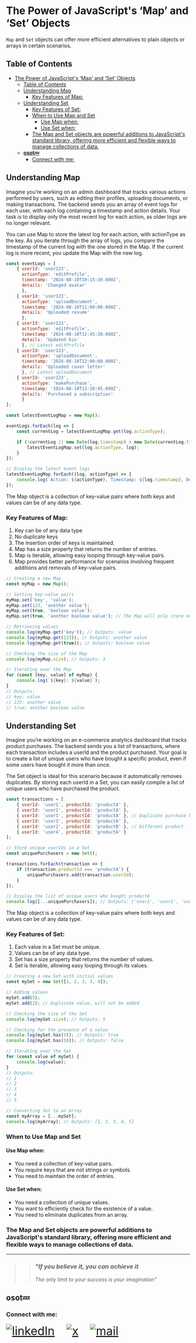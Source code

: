 # The Power of JavaScript's ‘Map’ and ‘Set’ Objects

`Map` and `Set` objects can offer more efficient alternatives to plain objects or arrays in certain scenarios.

## Table of Contents
- [The Power of JavaScript's ‘Map’ and ‘Set’ Objects](#the-power-of-javascripts-map-and-set-objects)
  - [Table of Contents](#table-of-contents)
  - [Understanding Map](#understanding-map)
    - [Key Features of Map:](#key-features-of-map)
  - [Understanding Set](#understanding-set)
    - [Key Features of Set:](#key-features-of-set)
    - [When to Use Map and Set](#when-to-use-map-and-set)
      - [Use Map when:](#use-map-when)
      - [Use Set when:](#use-set-when)
    - [The Map and Set objects are powerful additions to JavaScript's standard library, offering more efficient and flexible ways to manage collections of data.](#the-map-and-set-objects-are-powerful-additions-to-javascripts-standard-library-offering-more-efficient-and-flexible-ways-to-manage-collections-of-data)
  - [**osot💤**](#osot)
    - [Connect with me:](#connect-with-me)


## Understanding Map

Imagine you’re working on an admin dashboard that tracks various actions performed by users, such as editing their profiles, uploading documents, or making transactions. The backend sends you an array of event logs for each user, with each log containing a timestamp and action details. Your task is to display only the most recent log for each action, as older logs are no longer relevant.

You can use Map to store the latest log for each action, with actionType as the key. As you iterate through the array of logs, you compare the timestamp of the current log with the one stored in the Map. If the current log is more recent, you update the Map with the new log.



```javascript
const eventLogs = [
    { userId: 'user123', 
      actionType: 'editProfile', 
      timestamp: '2024-08-10T10:15:30.000Z', 
      details: 'Changed avatar' 
      },
    { userId: 'user123', 
      actionType: 'uploadDocument', 
      timestamp: '2024-08-10T11:00:00.000Z', 
      details: 'Uploaded resume' 
      },
    { userId: 'user123', 
      actionType: 'editProfile', 
      timestamp: '2024-08-10T12:45:30.000Z', 
      details: 'Updated bio' 
      }, // Latest editProfile
    { userId: 'user123', 
      actionType: 'uploadDocument', 
      timestamp: '2024-08-10T12:00:00.000Z', 
      details: 'Uploaded cover letter' 
      }, // Latest uploadDocument
    { userId: 'user123', 
      actionType: 'makePurchase', 
      timestamp: '2024-08-10T13:30:45.000Z', 
      details: 'Purchased a subscription' 
      }
];

const latestEventLogMap = new Map();

eventLogs.forEach(log => {
    const currentLog = latestEventLogMap.get(log.actionType);

    if (!currentLog || new Date(log.timestamp) > new Date(currentLog.timestamp)) {
        latestEventLogMap.set(log.actionType, log);
    }
});

// Display the latest event logs
latestEventLogMap.forEach((log, actionType) => {
    console.log(`Action: ${actionType}, Timestamp: ${log.timestamp}, Details: ${log.details}`);
});
```

The Map object is a collection of key-value pairs where both keys and values can be of any data type. 

### Key Features of Map:
1. Key can be of any data type
2. No duplicate keys
3. The insertion order of keys is maintained.
4. Map has a size property that returns the number of entries.
5. Map is iterable, allowing easy looping through key-value pairs.
6. Map provides better performance for scenarios involving frequent additions and removals of key-value pairs.



```javascript
// Creating a new Map
const myMap = new Map();

// Setting key-value pairs
myMap.set('key', 'value');
myMap.set(123, 'another value');
myMap.set(true, 'boolean value');
myMap.set(true, 'another boolean value'); // The Map will only store one entry with the key true. The last entry,

// Retrieving values
console.log(myMap.get('key')); // Outputs: value
console.log(myMap.get(123)); // Outputs: another value
console.log(myMap.get(true)); // Outputs: boolean value

// Checking the size of the Map
console.log(myMap.size); // Outputs: 3

// Iterating over the Map
for (const [key, value] of myMap) {
    console.log(`${key}: ${value}`);
}
// Outputs:
// key: value
// 123: another value
// true: another boolean value
```


## Understanding Set

Imagine you’re working on an e-commerce analytics dashboard that tracks product purchases. The backend sends you a list of transactions, where each transaction includes a userId and the product purchased. Your goal is to create a list of unique users who have bought a specific product, even if some users have bought it more than once.

The Set object is ideal for this scenario because it automatically removes duplicates. By storing each userId in a Set, you can easily compile a list of unique users who have purchased the product.




```javascript
const transactions = [
    { userId: 'user1', productId: 'productA' },
    { userId: 'user2', productId: 'productA' },
    { userId: 'user1', productId: 'productA' }, // Duplicate purchase by user1
    { userId: 'user3', productId: 'productA' },
    { userId: 'user2', productId: 'productB' }, // Different product
    { userId: 'user4', productId: 'productA' }
];

// Store unique userIds in a Set
const uniquePurchasers = new Set();

transactions.forEach(transaction => {
    if (transaction.productId === 'productA') {
        uniquePurchasers.add(transaction.userId);
    }
});

// Display the list of unique users who bought productA
console.log([...uniquePurchasers]); // Outputs: ['user1', 'user2', 'user3', 'user4']
```

The Map object is a collection of key-value pairs where both keys and values can be of any data type. 

### Key Features of Set:
1. Each value in a Set must be unique.
2. Values can be of any data type.
3. Set has a size property that returns the number of values.
4. Set is iterable, allowing easy looping through its values.



```javascript
// Creating a new Set with initial values
const mySet = new Set([1, 2, 3, 3, 4]);

// Adding values
mySet.add(5);
mySet.add(2); // Duplicate value, will not be added

// Checking the size of the Set
console.log(mySet.size); // Outputs: 5

// Checking for the presence of a value
console.log(mySet.has(3)); // Outputs: true
console.log(mySet.has(10)); // Outputs: false

// Iterating over the Set
for (const value of mySet) {
    console.log(value);
}
// Outputs:
// 1
// 2
// 3
// 4
// 5

// Converting Set to an Array
const myArray = [...mySet];
console.log(myArray); // Outputs: [1, 2, 3, 4, 5]
```

### When to Use Map and Set
#### Use Map when:
- You need a collection of key-value pairs.
- You require keys that are not strings or symbols.
- You need to maintain the order of entries.
#### Use Set when:
- You need a collection of unique values.
- You want to efficiently check for the existence of a value.
- You need to eliminate duplicates from an array.



### The Map and Set objects are powerful additions to JavaScript's standard library, offering more efficient and flexible ways to manage collections of data.


---
> > ### ***"If you believe it, you can achieve it***
> > *The only limit to your success is your imagination"*



**osot💤**
---

### Connect with me:

<span style="font-size: 2rem; display: flex; gap: 2rem;">

  <a class="social-link" href="https://www.linkedin.com/in/ayo-osota/">
  <img src="./assets/linkedIn.svg" alt="linkedIn">
  </a>

  <a class="social-link" href="https://x.com/ayo_osota/">
  <img src="./assets/x.svg" alt="x">
  </a>

  <a class="social-link" href="mailto:osotaayomikun@gmail.com">
  <img src="./assets/mail.svg" alt="mail">
  </a>
</span>